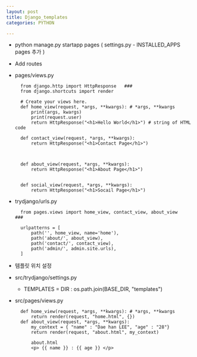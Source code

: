 ```yaml
---
layout: post
title: Django_templates
categories: PYTHON

---
```


* python manage.py startapp pages    ( settings.py - INSTALLED_APPS pages 추가 )
* Add routes

* pages/views.py

        from django.http import HttpResponse   ###
        from django.shortcuts import render

        # Create your views here.
        def home_view(request, *args, **kwargs): # *args, **kwargs
            print(args, kwargs)
            print(request.user)
            return HttpResponse("<h1>Hello World</h1>") # string of HTML code

        def contact_view(request, *args, **kwargs):
            return HttpResponse("<h1>Contact Page</h1>")



        def about_view(request, *args, **kwargs):
            return HttpResponse("<h1>About Page</h1>")


        def social_view(request, *args, **kwargs):
            return HttpResponse("<h1>Socail Page</h1>")
            
            
* trydjango/urls.py


        from pages.views import home_view, contact_view, about_view    ###

        urlpatterns = [
            path('', home_view, name='home'),
            path('about/', about_view),
            path('contact/', contact_view),
            path('admin/', admin.site.urls),
        ]


* 템플릿 위치 설정
* src/trydjango/settings.py
  * TEMPLATES = DIR : os.path.join(BASE_DIR, "templates")

* src/pages/views.py


        def home_view(request, *args, **kwargs): # *args, **kwargs
            return render(request, "home.html", {})
        def about_view(request, *args, **kwargs):
            my_context = { "name" : "Dae han LEE", "age" : "28"}
            return render(request, "about.html", my_context)
            
            about.html 
            <p> {{ name }} : {{ age }} </p>



